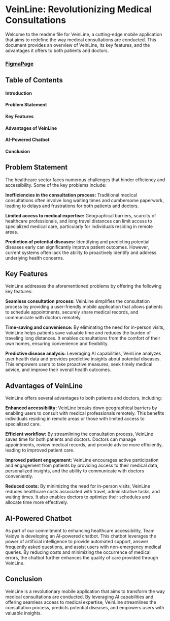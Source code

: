 # VeinLine: Revolutionizing Medical Consultations
Welcome to the readme file for VeinLine, a cutting-edge mobile application that aims to redefine the way medical consultations are conducted. This document provides an overview of VeinLine, its key features, and the advantages it offers to both patients and doctors.

### [FigmaPage](https://www.figma.com/file/iu03f4BdbTmv9ZCtYRG6C1/Vein-Line?node-id=35%3A4&t=ScPjisUoStGpwXNK-1)

## Table of Contents
#### Introduction
#### Problem Statement
#### Key Features
#### Advantages of VeinLine
#### AI-Powered Chatbot
#### Conclusion
## Problem Statement
The healthcare sector faces numerous challenges that hinder efficiency and accessibility. Some of the key problems include:

**Inefficiencies in the consultation process:** Traditional medical consultations often involve long waiting times and cumbersome paperwork, leading to delays and frustrations for both patients and doctors.

**Limited access to medical expertise:** Geographical barriers, scarcity of healthcare professionals, and long travel distances can limit access to specialized medical care, particularly for individuals residing in remote areas.

**Prediction of potential diseases:** Identifying and predicting potential diseases early can significantly improve patient outcomes. However, current systems often lack the ability to proactively identify and address underlying health concerns.

## Key Features
VeinLine addresses the aforementioned problems by offering the following key features:

**Seamless consultation process:** VeinLine simplifies the consultation process by providing a user-friendly mobile application that allows patients to schedule appointments, securely share medical records, and communicate with doctors remotely.

**Time-saving and convenience:** By eliminating the need for in-person visits, VeinLine helps patients save valuable time and reduces the burden of traveling long distances. It enables consultations from the comfort of their own homes, ensuring convenience and flexibility.

**Predictive disease analysis:** Leveraging AI capabilities, VeinLine analyzes user health data and provides predictive insights about potential diseases. This empowers users to take proactive measures, seek timely medical advice, and improve their overall health outcomes.

## Advantages of VeinLine
VeinLine offers several advantages to both patients and doctors, including:

**Enhanced accessibility:** VeinLine breaks down geographical barriers by enabling users to consult with medical professionals remotely. This benefits individuals residing in remote areas or those with limited access to specialized care.

**Efficient workflow:** By streamlining the consultation process, VeinLine saves time for both patients and doctors. Doctors can manage appointments, review medical records, and provide advice more efficiently, leading to improved patient care.

**Improved patient engagement:** VeinLine encourages active participation and engagement from patients by providing access to their medical data, personalized insights, and the ability to communicate with doctors conveniently.

**Reduced costs:** By minimizing the need for in-person visits, VeinLine reduces healthcare costs associated with travel, administrative tasks, and waiting times. It also enables doctors to optimize their schedules and allocate time more effectively.

## AI-Powered Chatbot
As part of our commitment to enhancing healthcare accessibility, Team Vaidya is developing an AI-powered chatbot. This chatbot leverages the power of artificial intelligence to provide automated support, answer frequently asked questions, and assist users with non-emergency medical queries. By reducing costs and minimizing the occurrence of medical errors, the chatbot further enhances the quality of care provided through VeinLine.

## Conclusion
VeinLine is a revolutionary mobile application that aims to transform the way medical consultations are conducted. By leveraging AI capabilities and offering seamless access to medical expertise, VeinLine streamlines the consultation process, predicts potential diseases, and empowers users with valuable insights.


